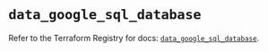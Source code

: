 # `data_google_sql_database`

Refer to the Terraform Registry for docs: [`data_google_sql_database`](https://registry.terraform.io/providers/hashicorp/google/6.14.0/docs/data-sources/sql_database).

